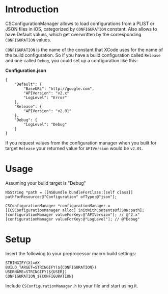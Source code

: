 # Introduction

CSConfigurationManager allows to load configurations from a PLIST or JSON files in iOS, categorized by `CONFIGURATION` constant.
Also allows to have Default values, which get overwritten by the corresponding `CONFIGURATION` values.

`CONFIGURATION` is the name of the constant that XCode uses for the name of the build configuration.
So if you have a build configuration called `Release` and one called `Debug`, you could set up a configuration like this:

__Configuration.json__
```
{
	"Default": {
		"BaseURL": "http://google.com",
		"APIVersion": "v2.x"
		"LogLevel": "Error"
	},
	"Release": {
		"APIVersion": "v2.01"
	},
	"Debug": {
		"LogLevel": "Debug"
	}
}
```

If you request values from the configuration manager when you built for target `Release` your returned value for `APIVersion` would be `v2.01`.

# Usage

Assuming your build target is "Debug"
```
NSString *path = [[NSBundle bundleForClass:[self class]] pathForResource:@"Configuration" ofType:@"json"];

CSConfigurationManager *configurationManager = [[CSConfigurationManager alloc] initWithContentsOfJSON:path];
[configurationManager valueForKey:@"APIVersion"]; // @"2.x"
[configurationManager valueForKey:@"LogLevel"]; // @"Debug"
```


# Setup

Insert the following to your preprocessor macro build settings:
```
STRINGIFY(X)=#X
BUILD_TARGET=STRINGIFY(${CONFIGURATION})
USERNAME=STRINGIFY(${USER})
CONFIGURATION_${CONFIGURATION}
```

Include `CSConfigurationManager.h` to your file and start using it.



